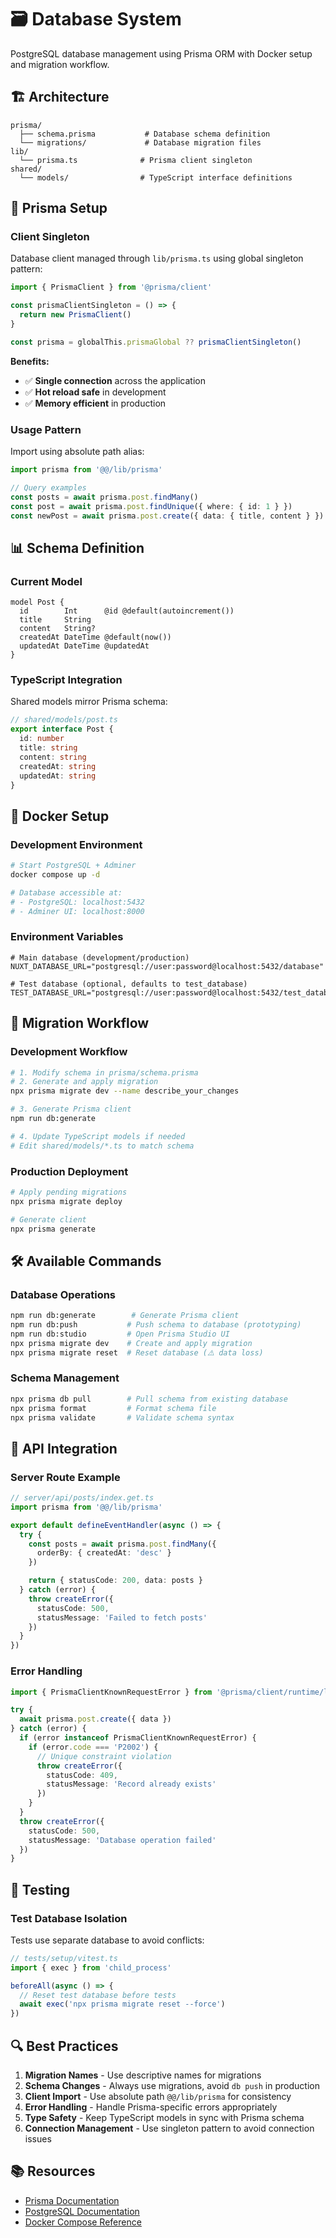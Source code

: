 # 🗃️ Database System

PostgreSQL database management using Prisma ORM with Docker setup and migration workflow.

## 🏗️ Architecture

```
prisma/
  ├── schema.prisma           # Database schema definition
  └── migrations/             # Database migration files
lib/
  └── prisma.ts              # Prisma client singleton
shared/
  └── models/                # TypeScript interface definitions
```

## 🔧 Prisma Setup

### Client Singleton

Database client managed through `lib/prisma.ts` using global singleton pattern:

```typescript
import { PrismaClient } from '@prisma/client'

const prismaClientSingleton = () => {
  return new PrismaClient()
}

const prisma = globalThis.prismaGlobal ?? prismaClientSingleton()
```

**Benefits:**

- ✅ **Single connection** across the application
- ✅ **Hot reload safe** in development
- ✅ **Memory efficient** in production

### Usage Pattern

Import using absolute path alias:

```typescript
import prisma from '@@/lib/prisma'

// Query examples
const posts = await prisma.post.findMany()
const post = await prisma.post.findUnique({ where: { id: 1 } })
const newPost = await prisma.post.create({ data: { title, content } })
```

## 📊 Schema Definition

### Current Model

```prisma
model Post {
  id        Int      @id @default(autoincrement())
  title     String
  content   String?
  createdAt DateTime @default(now())
  updatedAt DateTime @updatedAt
}
```

### TypeScript Integration

Shared models mirror Prisma schema:

```typescript
// shared/models/post.ts
export interface Post {
  id: number
  title: string
  content: string
  createdAt: string
  updatedAt: string
}
```

## 🐳 Docker Setup

### Development Environment

```bash
# Start PostgreSQL + Adminer
docker compose up -d

# Database accessible at:
# - PostgreSQL: localhost:5432
# - Adminer UI: localhost:8000
```

### Environment Variables

```env
# Main database (development/production)
NUXT_DATABASE_URL="postgresql://user:password@localhost:5432/database"

# Test database (optional, defaults to test_database)
TEST_DATABASE_URL="postgresql://user:password@localhost:5432/test_database"
```

## 🔄 Migration Workflow

### Development Workflow

```bash
# 1. Modify schema in prisma/schema.prisma
# 2. Generate and apply migration
npx prisma migrate dev --name describe_your_changes

# 3. Generate Prisma client
npm run db:generate

# 4. Update TypeScript models if needed
# Edit shared/models/*.ts to match schema
```

### Production Deployment

```bash
# Apply pending migrations
npx prisma migrate deploy

# Generate client
npx prisma generate
```

## 🛠️ Available Commands

### Database Operations

```bash
npm run db:generate        # Generate Prisma client
npm run db:push           # Push schema to database (prototyping)
npm run db:studio         # Open Prisma Studio UI
npx prisma migrate dev    # Create and apply migration
npx prisma migrate reset  # Reset database (⚠️ data loss)
```

### Schema Management

```bash
npx prisma db pull        # Pull schema from existing database
npx prisma format         # Format schema file
npx prisma validate       # Validate schema syntax
```

## 🚀 API Integration

### Server Route Example

```typescript
// server/api/posts/index.get.ts
import prisma from '@@/lib/prisma'

export default defineEventHandler(async () => {
  try {
    const posts = await prisma.post.findMany({
      orderBy: { createdAt: 'desc' }
    })

    return { statusCode: 200, data: posts }
  } catch (error) {
    throw createError({
      statusCode: 500,
      statusMessage: 'Failed to fetch posts'
    })
  }
})
```

### Error Handling

```typescript
import { PrismaClientKnownRequestError } from '@prisma/client/runtime/library'

try {
  await prisma.post.create({ data })
} catch (error) {
  if (error instanceof PrismaClientKnownRequestError) {
    if (error.code === 'P2002') {
      // Unique constraint violation
      throw createError({
        statusCode: 409,
        statusMessage: 'Record already exists'
      })
    }
  }
  throw createError({
    statusCode: 500,
    statusMessage: 'Database operation failed'
  })
}
```

## 🧪 Testing

### Test Database Isolation

Tests use separate database to avoid conflicts:

```typescript
// tests/setup/vitest.ts
import { exec } from 'child_process'

beforeAll(async () => {
  // Reset test database before tests
  await exec('npx prisma migrate reset --force')
})
```

## 🔍 Best Practices

1. **Migration Names** - Use descriptive names for migrations
2. **Schema Changes** - Always use migrations, avoid `db push` in production
3. **Client Import** - Use absolute path `@@/lib/prisma` for consistency
4. **Error Handling** - Handle Prisma-specific errors appropriately
5. **Type Safety** - Keep TypeScript models in sync with Prisma schema
6. **Connection Management** - Use singleton pattern to avoid connection issues

## 📚 Resources

- [Prisma Documentation](https://www.prisma.io/docs)
- [PostgreSQL Documentation](https://www.postgresql.org/docs/)
- [Docker Compose Reference](https://docs.docker.com/compose/)
